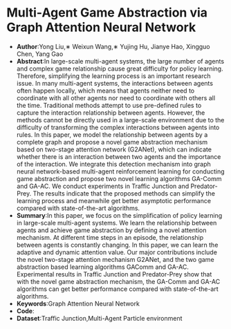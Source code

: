 # Multi-Agent Game Abstraction via Graph Attention Neural Network
* **Author**:Yong Liu,∗ Weixun Wang,∗ Yujing Hu, Jianye Hao, Xingguo Chen, Yang Gao
* **Abstract**:In large-scale multi-agent systems, the large number of agents and complex game relationship cause great difficulty for policy learning. Therefore, simplifying the learning process is an important research issue. In many multi-agent systems, the interactions between agents often happen locally, which means that agents neither need to coordinate with all other agents nor need to coordinate with others all the time. Traditional methods attempt to use pre-defined rules to capture the interaction relationship between agents. However, the methods cannot be directly used in a large-scale environment due to the difficulty of transforming the complex interactions between agents into rules. In this paper, we model the relationship between agents by a complete graph and propose a novel game abstraction mechanism based on two-stage attention network (G2ANet), which can indicate whether there is an interaction between two agents and the importance of the interaction. We integrate this detection mechanism into graph neural network-based multi-agent reinforcement learning for conducting game abstraction and propose two novel learning algorithms GA-Comm and GA-AC. We conduct experiments in Traffic Junction and Predator-Prey. The results indicate that the proposed methods can simplify the learning process and meanwhile get better asymptotic performance compared with state-of-the-art algorithms.
* **Summary**:In this paper, we focus on the simplification of policy learning in large-scale multi-agent systems. We learn the relationship between agents and achieve game abstraction by defining a novel attention mechanism. At different time steps in an episode, the relationship between agents is constantly changing. In this paper, we can learn the adaptive and dynamic attention value. Our major contributions include the novel two-stage attention mechanism G2ANet, and the two game abstraction based learning algorithms GAComm and GA-AC. Experimental results in Traffic Junction and Predator-Prey show that with the novel game abstraction mechanism, the GA-Comm and GA-AC algorithms can get better performance compared with state-of-the-art algorithms.
* **Keywords**:Graph Attention Neural Network
* **Code**:
* **Dataset**:Traffic Junction,Multi-Agent Particle environment